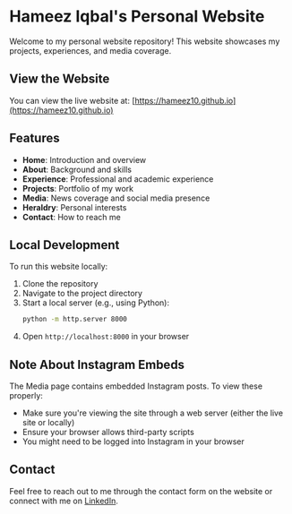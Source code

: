 # Hameez Iqbal's Personal Website

Welcome to my personal website repository! This website showcases my projects, experiences, and media coverage.

## View the Website

You can view the live website at: [https://hameez10.github.io](https://hameez10.github.io)

## Features

- **Home**: Introduction and overview
- **About**: Background and skills
- **Experience**: Professional and academic experience
- **Projects**: Portfolio of my work
- **Media**: News coverage and social media presence
- **Heraldry**: Personal interests
- **Contact**: How to reach me

## Local Development

To run this website locally:

1. Clone the repository
2. Navigate to the project directory
3. Start a local server (e.g., using Python):
   ```bash
   python -m http.server 8000
   ```
4. Open `http://localhost:8000` in your browser

## Note About Instagram Embeds

The Media page contains embedded Instagram posts. To view these properly:
- Make sure you're viewing the site through a web server (either the live site or locally)
- Ensure your browser allows third-party scripts
- You might need to be logged into Instagram in your browser

## Contact

Feel free to reach out to me through the contact form on the website or connect with me on [LinkedIn](https://www.linkedin.com/in/hameez-iqbal/). 